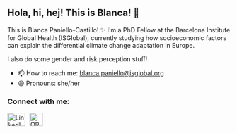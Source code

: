 ## Hola, hi, hej! This is Blanca! 👋

This is Blanca Paniello-Castillo! ✨
I'm a PhD Fellow at the Barcelona Institute for Global Health (ISGlobal), currently studying how socioeconomic factors can explain the differential climate change adaptation in Europe. 

I also do some gender and risk perception stuff!

- 📫 How to reach me: blanca.paniello@isglobal.org
- 😄 Pronouns: she/her

<h3 align="left">Connect with me:</h3>
<p align="left" style="display: flex; gap: 10px; align-items: center;">
  <a href="https://www.linkedin.com/in/blanca-paniello-castillo-a738b5114/" target="_blank">
    <img src="https://raw.githubusercontent.com/rahuldkjain/github-profile-readme-generator/master/src/images/icons/Social/linked-in-alt.svg" alt="LinkedIn Profile" height="30" width="40" />
  </a>
  <a href="https://orcid.org/0000-0002-3754-6571" target="_blank">
    <img src="https://upload.wikimedia.org/wikipedia/commons/0/06/ORCID_iD.svg" alt="ORCID Profile" height="30" width="30" />
  </a>
</p>

